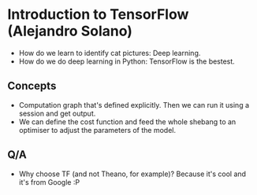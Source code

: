 # Introduction to TensorFlow (Alejandro Solano)

- How do we learn to identify cat pictures: Deep learning.
- How do we do deep learning in Python: TensorFlow is the bestest.

## Concepts

- Computation graph that's defined explicitly. Then we can run it using a
  session and get output.
- We can define the cost function and feed the whole shebang to an optimiser
  to adjust the parameters of the model.

## Q/A

- Why choose TF (and not Theano, for example)? Because it's cool and it's from
  Google :P
